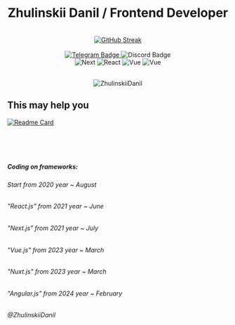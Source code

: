 <h1 align="center">Zhulinskii Danil / Frontend Developer</h1>

<br />
<div align="center">
 <a href="https://git.io/streak-stats"><img src="https://streak-stats.demolab.com?user=ZhulinskiiDanil&theme=dark&hide_border=true&border_radius=32&background=45%2C2C47EB00%2CEBB78608&fire=2B9FEB&stroke=9EB0EB0C&ring=2B9FEB20&currStreakNum=2B9FEB&sideLabels=2B9FEB&sideNums=FFFFFF&currStreakLabel=00B5FF&dates=EBEBEB30" alt="GitHub Streak" /></a>
</div>
<br />
<div id="badges" align="center">
  <a href="https://t.me/ZhulinskyDanil">
    <img src="https://img.shields.io/badge/telegram-blue?style=for-the-badge&logo=telegram&logoColor=white" alt="Telegram Badge"/>
  </a>
  <img src="https://img.shields.io/badge/danielwebdev-cornflowerblue?style=for-the-badge&logo=discord&logoColor=white" alt="Discord Badge"/>
</div>
<div align="center">
  <img src="https://img.shields.io/badge/next.js-000000?style=for-the-badge&amp;logo=nextdotjs&amp;logoColor=white" alt="Next" style="max-width: 100%;">
  <img src="https://img.shields.io/badge/React-20232A?style=for-the-badge&amp;logo=react&amp;logoColor=61DAFB" alt="React" style="max-width: 100%;">
  <img src="https://img.shields.io/badge/Nuxt.js-2a4a3c?style=for-the-badge&amp;logo=vuedotjs&amp;logoColor=4FC08D" alt="Vue" style="max-width: 100%;">
  <img src="https://img.shields.io/badge/Vue.js-35495E?style=for-the-badge&amp;logo=vuedotjs&amp;logoColor=4FC08D" alt="Vue" style="max-width: 100%;">
</div>

<br />
<p align="center">
  <img src="https://komarev.com/ghpvc/?username=ZhulinskiiDanil&style=flat&color=blue" alt="ZhulinskiiDanil"/>
</p>

<h2>This may help you</h2>

[![Readme Card](https://github-readme-stats.vercel.app/api/pin/?username=ZhulinskiiDanil&repo=js-utils&theme=dark&border_radius=16&hide_border=true)](https://github.com/ZhulinskiiDanil/js-utils)

<br />
<br />
<br />
<h5>Coding on frameworks:</h5>
<h6>Start from 2020 year ~ August</h6>
<h6>"React.js" from 2021 year ~ June</h6>
<h6>"Next.js" from 2021 year ~ July</h6>
<h6>"Vue.js" from 2023 year ~ March</h6>
<h6>"Nuxt.js" from 2023 year ~ March</h6>
<h6>"Angular.js" from 2024 year ~ February</h6>
<h6>@ZhulinskiiDanil</h6>
